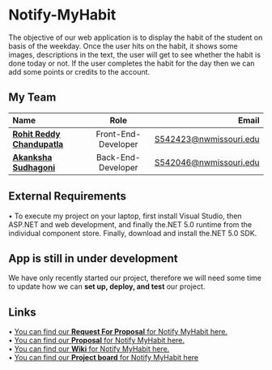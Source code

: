 # Notify-MyHabit

The objective of our web application is to display the habit of the student on basis of the weekday. Once the user hits on the habit, it shows some images, descriptions in the text, the user will get to see whether the habit is done today or not. If the user completes the habit for the day then we can add some points or credits to the account.

## My Team 

|  Name     | Role | Email     |
| :---        |    :----:   |          ---: |
| [**Rohit Reddy Chandupatla**](https://github.com/RohitChandupatla)      | Front-End-Developer       | S542423@nwmissouri.edu   |
| [**Akanksha Sudhagoni**](https://github.com/AkankshaSudhagoni)   | Back-End-Developer        | S542046@nwmissouri.edu      |

## External Requirements
• To execute my project on your laptop, first install Visual Studio, then ASP.NET and web development, and finally the.NET 5.0 runtime from the individual component store. Finally, download and install the.NET 5.0 SDK.
## App is still in under development
We have only recently started our project, therefore we will need some time to update how we can **set up, deploy, and test** our project.

## Links

• [You can find our **Request For Proposal** for Notify MyHabit here.](https://github.com/NaveenTanuku/HabitRemainder/blob/main/rfp.md) </br>
• [You can find our **Proposal** for Notify MyHabit here.](https://github.com/RohitChandupatla/proposal-notify-myhabit/blob/main/Proposal.md)</br>
• [You can find our **Wiki** for Notify MyHabit here.](https://github.com/AkankshaSudhagoni/Notify-MyHabit/wiki)</br>
• [You can find our **Project board** for Notify MyHabit here](https://github.com/AkankshaSudhagoni/Notify-MyHabit/projects/2)











